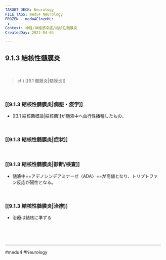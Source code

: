```yaml
---
TARGET DECK: Neurology
FILE TAGS: medu4 Neurology
FROZEN - medu4ClozeHL:
 : 
Context: 神経/神経感染症/結核性髄膜炎
CreatedDay: 2022-04-04

---
```


## 9.1.3 結核性髄膜炎

<br>

>cf.) [[9.1 髄膜炎|髄膜炎]]

<br>

### [[9.1.3 結核性髄膜炎|病態・疫学]]
* [[3.1 結核菌概論|結核菌]]が髄液中へ血行性播種したもの。

<br>

### [[9.1.3 結核性髄膜炎|症状]]


<br>

### [[9.1.3 結核性髄膜炎|診断/検査]]
* 髄液中==アデノシンデアミナーゼ〈ADA〉==が高値となり、トリプトファン反応が陽性となる。
<!--ID: 1649070300388-->


<br>

### [[9.1.3 結核性髄膜炎|治療]]
* 治療は結核に準ずる

<br><br><br>

---
#medu4 #Neurology 